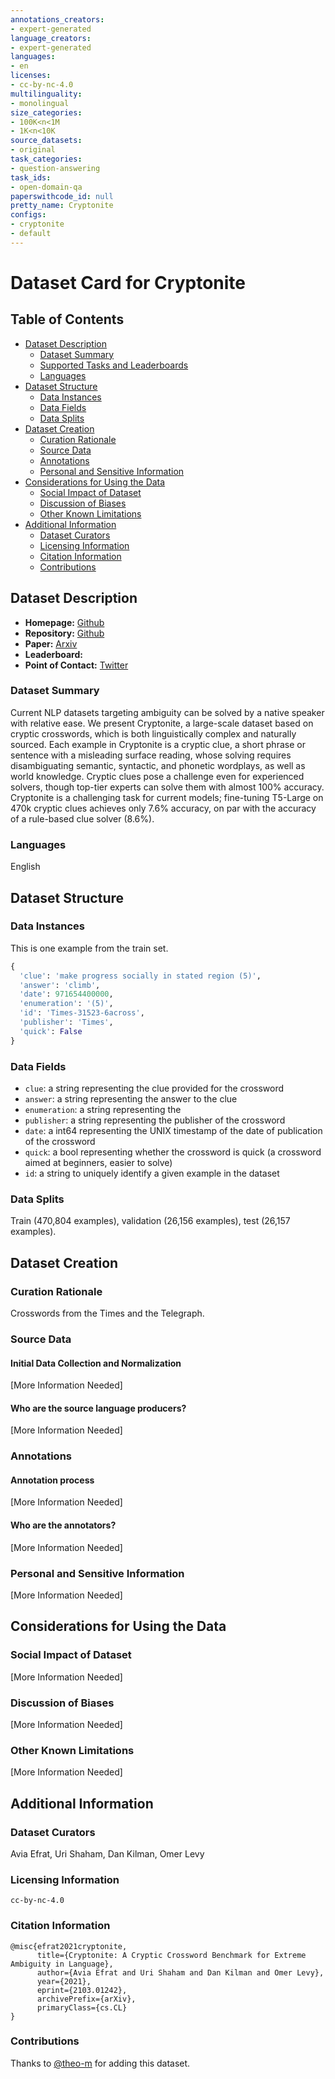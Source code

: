 ```yaml
---
annotations_creators:
- expert-generated
language_creators:
- expert-generated
languages:
- en
licenses:
- cc-by-nc-4.0
multilinguality:
- monolingual
size_categories:
- 100K<n<1M
- 1K<n<10K
source_datasets:
- original
task_categories:
- question-answering
task_ids:
- open-domain-qa
paperswithcode_id: null
pretty_name: Cryptonite
configs:
- cryptonite
- default
---
```


# Dataset Card for Cryptonite

## Table of Contents
- [Dataset Description](#dataset-description)
  - [Dataset Summary](#dataset-summary)
  - [Supported Tasks and Leaderboards](#supported-tasks-and-leaderboards)
  - [Languages](#languages)
- [Dataset Structure](#dataset-structure)
  - [Data Instances](#data-instances)
  - [Data Fields](#data-fields)
  - [Data Splits](#data-splits)
- [Dataset Creation](#dataset-creation)
  - [Curation Rationale](#curation-rationale)
  - [Source Data](#source-data)
  - [Annotations](#annotations)
  - [Personal and Sensitive Information](#personal-and-sensitive-information)
- [Considerations for Using the Data](#considerations-for-using-the-data)
  - [Social Impact of Dataset](#social-impact-of-dataset)
  - [Discussion of Biases](#discussion-of-biases)
  - [Other Known Limitations](#other-known-limitations)
- [Additional Information](#additional-information)
  - [Dataset Curators](#dataset-curators)
  - [Licensing Information](#licensing-information)
  - [Citation Information](#citation-information)
  - [Contributions](#contributions)

## Dataset Description

- **Homepage:** [Github](https://github.com/aviaefrat/cryptonite)
- **Repository:** [Github](https://github.com/aviaefrat/cryptonite)
- **Paper:** [Arxiv](https://arxiv.org/pdf/2103.01242.pdf)
- **Leaderboard:**
- **Point of Contact:** [Twitter](https://twitter.com/AviaEfrat)

### Dataset Summary

Current NLP datasets targeting ambiguity can be solved by a native speaker with relative ease. We present Cryptonite, a large-scale dataset based on cryptic crosswords, which is both linguistically complex and naturally sourced. Each example in Cryptonite is a cryptic clue, a short phrase or sentence with a misleading surface reading, whose solving requires disambiguating semantic, syntactic, and phonetic wordplays, as well as world knowledge. Cryptic clues pose a challenge even for experienced solvers, though top-tier experts can solve them with almost 100% accuracy. Cryptonite is a challenging task for current models; fine-tuning T5-Large on 470k cryptic clues achieves only 7.6% accuracy, on par with the accuracy of a rule-based clue solver (8.6%).

### Languages

English

## Dataset Structure

### Data Instances

This is one example from the train set.

```python
{
  'clue': 'make progress socially in stated region (5)',
  'answer': 'climb',
  'date': 971654400000,
  'enumeration': '(5)',
  'id': 'Times-31523-6across',
  'publisher': 'Times',
  'quick': False
}
```

### Data Fields

- `clue`: a string representing the clue provided for the crossword
- `answer`: a string representing the answer to the clue
- `enumeration`: a string representing the 
- `publisher`: a string representing the publisher of the crossword
- `date`: a int64 representing the UNIX timestamp of the date of publication of the crossword
- `quick`: a bool representing whether the crossword is quick (a crossword aimed at beginners, easier to solve)
- `id`: a string to uniquely identify a given example in the dataset

### Data Splits

Train (470,804 examples), validation (26,156 examples), test (26,157 examples).

## Dataset Creation

### Curation Rationale

Crosswords from the Times and the Telegraph.

### Source Data

#### Initial Data Collection and Normalization

[More Information Needed]

#### Who are the source language producers?

[More Information Needed]

### Annotations

#### Annotation process

[More Information Needed]

#### Who are the annotators?

[More Information Needed]

### Personal and Sensitive Information

[More Information Needed]

## Considerations for Using the Data

### Social Impact of Dataset

[More Information Needed]

### Discussion of Biases

[More Information Needed]

### Other Known Limitations

[More Information Needed]

## Additional Information

### Dataset Curators

Avia Efrat, Uri Shaham, Dan Kilman, Omer Levy

### Licensing Information

`cc-by-nc-4.0`

### Citation Information

```
@misc{efrat2021cryptonite,
      title={Cryptonite: A Cryptic Crossword Benchmark for Extreme Ambiguity in Language}, 
      author={Avia Efrat and Uri Shaham and Dan Kilman and Omer Levy},
      year={2021},
      eprint={2103.01242},
      archivePrefix={arXiv},
      primaryClass={cs.CL}
}
```


### Contributions

Thanks to [@theo-m](https://github.com/theo-m) for adding this dataset.

